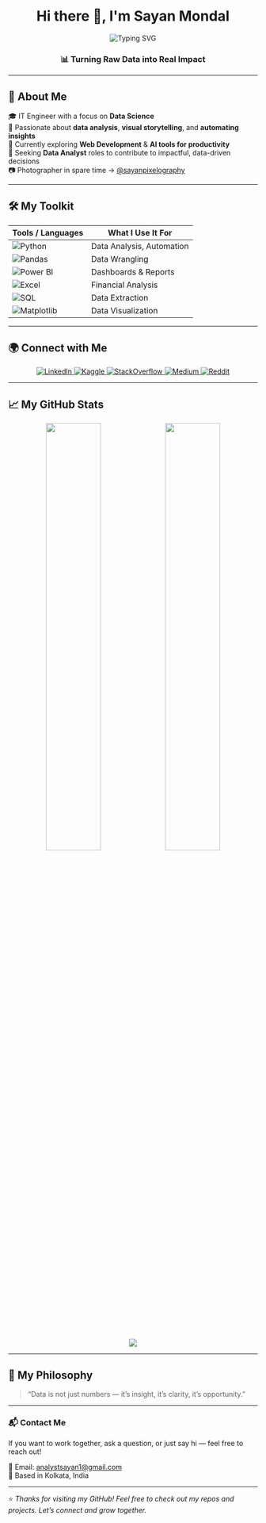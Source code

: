<!-- Banner -->
<h1 align="center">Hi there 👋, I'm Sayan Mondal</h1>
<p align="center">
  <img src="https://readme-typing-svg.demolab.com?font=Fira+Code&weight=500&size=22&duration=4000&pause=1000&color=20C20E&center=true&vCenter=true&width=750&lines=Data+Analyst+%7C+Visual+Thinker+%7C+Problem+Solver;Transforming+raw+data+into+powerful+insights+%F0%9F%93%88;Bringing+clarity+to+complex+data+%F0%9F%92%AF" alt="Typing SVG" />
</p>


<h3 align="center">📊 Turning Raw Data into Real Impact</h3>

---

## 🧠 About Me

🎓 IT Engineer with a focus on **Data Science**  
🧪 Passionate about **data analysis**, **visual storytelling**, and **automating insights**  
🚀 Currently exploring **Web Development** & **AI tools for productivity**  
🎯 Seeking **Data Analyst** roles to contribute to impactful, data-driven decisions  
📷 Photographer in spare time → [@sayanpixelography](https://instagram.com/sayanpixelography)

---

## 🛠 My Toolkit

| Tools / Languages | What I Use It For |
|-------------------|-------------------|
| ![Python](https://img.shields.io/badge/-Python-1f425f?style=for-the-badge&logo=python&logoColor=white&color=3776AB) | Data Analysis, Automation |
| ![Pandas](https://img.shields.io/badge/-Pandas-1f425f?style=for-the-badge&logo=pandas&logoColor=white&color=150458) | Data Wrangling |
| ![Power BI](https://img.shields.io/badge/-PowerBI-1f425f?style=for-the-badge&logo=powerbi&logoColor=white&color=F2C811) | Dashboards & Reports |
| ![Excel](https://img.shields.io/badge/-Excel-1f425f?style=for-the-badge&logo=microsoft-excel&logoColor=white&color=217346) | Financial Analysis |
| ![SQL](https://img.shields.io/badge/-SQL-1f425f?style=for-the-badge&logo=mysql&logoColor=white&color=4479A1) | Data Extraction |
| ![Matplotlib](https://img.shields.io/badge/-Matplotlib-1f425f?style=for-the-badge&logo=matplotlib&logoColor=white&color=3C4E78) | Data Visualization |

---

## 🌍 Connect with Me

<p align="center">
  <a href="https://www.linkedin.com/in/analystsayan/" target="_blank">
    <img src="https://img.shields.io/badge/LinkedIn-0A66C2?style=for-the-badge&logo=linkedin&logoColor=white" alt="LinkedIn" />
  </a>
  <a href="https://www.kaggle.com/analystsayan" target="_blank">
    <img src="https://img.shields.io/badge/Kaggle-20BEFF?style=for-the-badge&logo=kaggle&logoColor=white" alt="Kaggle" />
  </a>
  <a href="https://stackoverflow.com/users/29137444/analyst-sayan" target="_blank">
    <img src="https://img.shields.io/badge/Stack%20Overflow-F58025?style=for-the-badge&logo=stackoverflow&logoColor=white" alt="StackOverflow" />
  </a>
  <a href="https://medium.com/@analystsayan" target="_blank">
    <img src="https://img.shields.io/badge/Medium-12100E?style=for-the-badge&logo=medium&logoColor=white" alt="Medium" />
  </a>
  <a href="https://www.reddit.com/user/AnalystSayan/" target="_blank">
    <img src="https://img.shields.io/badge/Reddit-FF4500?style=for-the-badge&logo=reddit&logoColor=white" alt="Reddit" />
  </a>
</p>


---

## 📈 My GitHub Stats

<p align="center">
  <img src="https://github-readme-stats.vercel.app/api?username=analystsayan&show_icons=true&theme=radical&hide_border=true&count_private=true" width="47%"/>
  <img src="https://github-readme-streak-stats.herokuapp.com?user=analystsayan&theme=radical&hide_border=true" width="47%"/>
</p>

<p align="center">
  <img src="https://github-readme-activity-graph.vercel.app/graph?username=analystsayan&theme=react-dark&area=true&hide_border=true" />
</p>

---

## 🧭 My Philosophy

> “Data is not just numbers — it’s insight, it’s clarity, it’s opportunity.”

---

### 📬 Contact Me

If you want to work together, ask a question, or just say hi — feel free to reach out!

📧 Email: analystsayan1@gmail.com  
📍 Based in Kolkata, India

---

⭐ *Thanks for visiting my GitHub! Feel free to check out my repos and projects. Let’s connect and grow together.*

